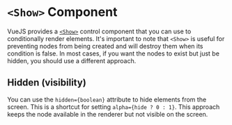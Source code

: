 # `<Show>` Component

VueJS provides a [`<Show>`](https://docs.vuejs.org/reference/components/show) control component that you can use to conditionally render elements. It's important to note that `<Show>` is useful for preventing nodes from being created and will destroy them when its condition is false. In most cases, if you want the nodes to exist but just be hidden, you should use a different approach.

## Hidden (visibility)

You can use the `hidden={boolean}` attribute to hide elements from the screen. This is a shortcut for setting `alpha={hide ? 0 : 1}`. This approach keeps the node available in the renderer but not visible on the screen.
